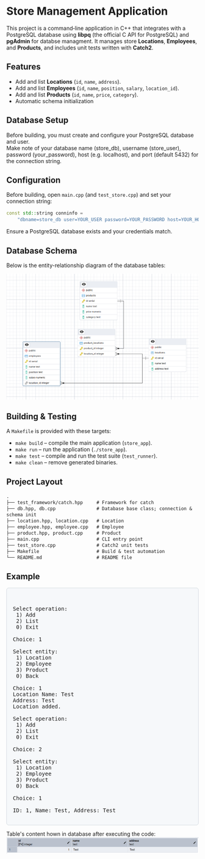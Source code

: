 # Store Management Application

This project is a command‑line application in C++ that integrates with a PostgreSQL database using **libpq** (the official C API for PostgreSQL) and **pgAdmin** for databse managment. It manages store **Locations**, **Employees**, and **Products**, and includes unit tests written with **Catch2**.

## Features

- Add and list **Locations** (`id`, `name`, `address`).
- Add and list **Employees** (`id`, `name`, `position`, `salary`, `location_id`).
- Add and list **Products** (`id`, `name`, `price`, `category`).
- Automatic schema initialization

## Database Setup

Before building, you must create and configure your PostgreSQL database and user.
<br>
Make note of your database name (store_db), username (store_user), password (your_password), host (e.g. localhost), and port (default 5432) for the connection string.

## Configuration

Before building, open `main.cpp` (and `test_store.cpp`) and set your connection string:

```cpp
const std::string conninfo =
    "dbname=store_db user=YOUR_USER password=YOUR_PASSWORD host=YOUR_HOST port=YOUR_PORT";
```

Ensure a PostgreSQL database exists and your credentials match.

## Database Schema

Below is the entity-relationship diagram of the database tables:

![Database Schema](screenshots/schema_diagram.png)

## Building & Testing

A `Makefile` is provided with these targets:

- `make build` – compile the main application (`store_app`).
- `make run`   – run the application (`./store_app`).
- `make test`  – compile and run the test suite (`test_runner`).
- `make clean` – remove generated binaries.


## Project Layout

```
.
├── test_framework/catch.hpp     # Framework for catch 
├── db.hpp, db.cpp               # Database base class; connection & schema init
├── location.hpp, location.cpp   # Location
├── employee.hpp, employee.cpp   # Employee
├── product.hpp, product.cpp     # Product 
├── main.cpp                     # CLI entry point
├── test_store.cpp               # Catch2 unit tests
├── Makefile                     # Build & test automation
└── README.md                    # README file
```

## Example

<div style="background:#f6f8fa;border-radius:6px;padding:16px;border:1px solid #d0d7de;overflow:auto">

<pre>

Select operation:
 1) Add
 2) List
 0) Exit

Choice: 1

Select entity:
 1) Location
 2) Employee
 3) Product
 0) Back

Choice: 1
Location Name: Test
Address: Test
Location added.

Select operation:
 1) Add
 2) List
 0) Exit

Choice: 2

Select entity:
 1) Location
 2) Employee
 3) Product
 0) Back

Choice: 1

ID: 1, Name: Test, Address: Test
</pre>
</div>

Table's content hown in database after executing the code:
![Table](screenshots/table_content_test.png)



